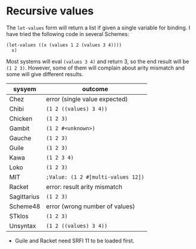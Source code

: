 # Recursive values

The `let-values` form will return a list if given a single
variable for binding. I have tried the following code in several Schemes:


```
(let-values ((x (values 1 2 (values 3 4))))
  x)
```

Most systems will eval `(values 3 4)` and return 3, so
the end result will be `(1 2 3)`. However, some of them
will complain about arity mismatch and some will give
different results.

| sysyem | outcome |
|---|---|
Chez        | error (single value expected) |
Chibi       | `(1 2 ((values) 3 4))` |
Chicken     | `(1 2 3)` |
Gambit      | `(1 2 #<unknown>)` |
Gauche      | `(1 2 3)` |
Guile       | `(1 2 3)` |
Kawa        | `(1 2 3 4)` |
Loko        | `(1 2 3)` |
MIT         | `;Value: (1 2 #[multi-values 12])`
Racket      | error: result arity mismatch |
Sagittarius | `(1 2 3)` |
Scheme48    | error (wrong number of values) |
STklos      | `(1 2 3)` |
Unsyntax    | `(1 2 ((values) 3 4))` |

* Guile and Racket need SRFI 11 to be loaded first.

